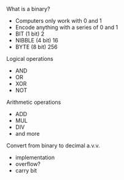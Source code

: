 What is a binary?

 - Computers only work with 0 and 1
 - Encode anything with a series of 0 and 1
 - BIT (1 bit) 2
 - NIBBLE (4 bit) 16
 - BYTE (8 bit) 256

Logical operations

 - AND
 - OR
 - XOR
 - NOT
 
Arithmetic operations

 - ADD
 - MUL
 - DIV
 - and more
 
Convert from binary to decimal a.v.v.

 - implementation
 - overflow?
 - carry bit
